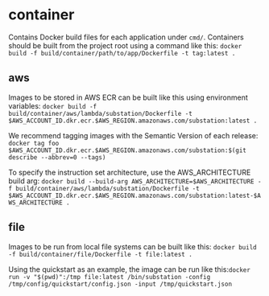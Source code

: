 # container
Contains Docker build files for each application under `cmd/`. Containers should be built from the project root using a command like this: `docker build -f build/container/path/to/app/Dockerfile -t tag:latest .`

## aws
Images to be stored in AWS ECR can be built like this using environment variables: `docker build -f build/container/aws/lambda/substation/Dockerfile -t $AWS_ACCOUNT_ID.dkr.ecr.$AWS_REGION.amazonaws.com/substation:latest .`

We recommend tagging images with the Semantic Version of each release: `docker tag foo $AWS_ACCOUNT_ID.dkr.ecr.$AWS_REGION.amazonaws.com/substation:$(git describe --abbrev=0 --tags)`

To specify the instruction set architecture, use the AWS_ARCHITECTURE build arg: `docker build --build-arg AWS_ARCHITECTURE=$AWS_ARCHITECTURE -f build/container/aws/lambda/substation/Dockerfile -t $AWS_ACCOUNT_ID.dkr.ecr.$AWS_REGION.amazonaws.com/substation:latest-$AWS_ARCHITECTURE .`

## file
Images to be run from local file systems can be built like this: `docker build -f build/container/file/Dockerfile -t file:latest .`

Using the quickstart as an example, the image can be run like this:`docker run -v "$(pwd)":/tmp file:latest /bin/substation -config /tmp/config/quickstart/config.json -input /tmp/quickstart.json`
